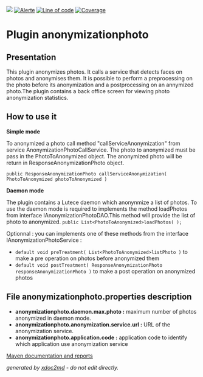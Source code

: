 ![](https://dev.lutece.paris.fr/jenkins/buildStatus/icon?job=plugin-anonymizationphoto-deploy)
[![Alerte](https://dev.lutece.paris.fr/sonar/api/project_badges/measure?project=fr.paris.lutece.plugins%3Aplugin-anonymizationphoto&metric=alert_status)](https://dev.lutece.paris.fr/sonar/dashboard?id=fr.paris.lutece.plugins%3Aplugin-anonymizationphoto)
[![Line of code](https://dev.lutece.paris.fr/sonar/api/project_badges/measure?project=fr.paris.lutece.plugins%3Aplugin-anonymizationphoto&metric=ncloc)](https://dev.lutece.paris.fr/sonar/dashboard?id=fr.paris.lutece.plugins%3Aplugin-anonymizationphoto)
[![Coverage](https://dev.lutece.paris.fr/sonar/api/project_badges/measure?project=fr.paris.lutece.plugins%3Aplugin-anonymizationphoto&metric=coverage)](https://dev.lutece.paris.fr/sonar/dashboard?id=fr.paris.lutece.plugins%3Aplugin-anonymizationphoto)

# Plugin anonymizationphoto

## Presentation

This plugin anonymizes photos. It calls a service that detects faces on photos and anonymises them. It is possible to perform a preprocessing on the photo before its anonymization and a postprocessing on an annymized photo.The plugin contains a back office screen for viewing photo anonymization statistics.

## How to use it

 **Simple mode** 

To anonymized a photo call method "callServiceAnonymization" from service AnonymizationPhotoCallService. The photo to anonymized must be pass in the PhotoToAnonymized object. The anonymized photo will be return in ResponseAnonymizationPhoto object.

 `public ResponseAnonymizationPhoto callServiceAnonymization( PhotoToAnonymized photoToAnonymized )` 

 **Daemon mode** 

The plugin contains a Lutece daemon which anonynmize a list of photos. To use the daemon mode is required to implements the method loadPhotos from interface IAnonymizationPhotoDAO.This method will provide the list of photo to anonymized. `public List<PhotoToAnonymized>loadPhotos( );` 


 Optionnal : you can implements one of these methods from the interface IAnonymizationPhotoService :

*  `default void preTreatment( List<PhotoToAnonymized>listPhoto )` to make a pre operation on photos before anonymized them
*  `default void postTreatment( ResponseAnonymizationPhoto responseAnonymizationPhoto )` to make a post operation on anonymized photos

## File anonymizationphoto.properties description


 
*  **anonymizationphoto.daemon.max.photo :** maximum number of photos anonymized in daemon mode.
*  **anonymizationphoto.anonymization.service.url :** URL of the anonymization service.
*  **anonymizationphoto.application.code :** application code to identify which application use anonymization service



[Maven documentation and reports](https://dev.lutece.paris.fr/plugins/plugin-anonymizationphoto/)



 *generated by [xdoc2md](https://github.com/lutece-platform/tools-maven-xdoc2md-plugin) - do not edit directly.*